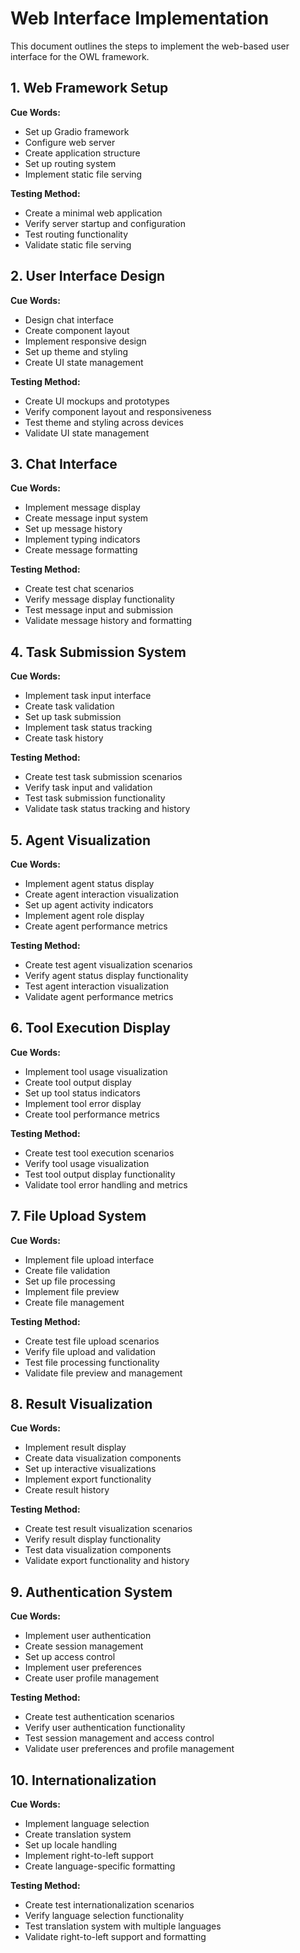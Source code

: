 # Web Interface Implementation

This document outlines the steps to implement the web-based user interface for the OWL framework.

## 1. Web Framework Setup

**Cue Words:**
- Set up Gradio framework
- Configure web server
- Create application structure
- Set up routing system
- Implement static file serving

**Testing Method:**
- Create a minimal web application
- Verify server startup and configuration
- Test routing functionality
- Validate static file serving

## 2. User Interface Design

**Cue Words:**
- Design chat interface
- Create component layout
- Implement responsive design
- Set up theme and styling
- Create UI state management

**Testing Method:**
- Create UI mockups and prototypes
- Verify component layout and responsiveness
- Test theme and styling across devices
- Validate UI state management

## 3. Chat Interface

**Cue Words:**
- Implement message display
- Create message input system
- Set up message history
- Implement typing indicators
- Create message formatting

**Testing Method:**
- Create test chat scenarios
- Verify message display functionality
- Test message input and submission
- Validate message history and formatting

## 4. Task Submission System

**Cue Words:**
- Implement task input interface
- Create task validation
- Set up task submission
- Implement task status tracking
- Create task history

**Testing Method:**
- Create test task submission scenarios
- Verify task input and validation
- Test task submission functionality
- Validate task status tracking and history

## 5. Agent Visualization

**Cue Words:**
- Implement agent status display
- Create agent interaction visualization
- Set up agent activity indicators
- Implement agent role display
- Create agent performance metrics

**Testing Method:**
- Create test agent visualization scenarios
- Verify agent status display functionality
- Test agent interaction visualization
- Validate agent performance metrics

## 6. Tool Execution Display

**Cue Words:**
- Implement tool usage visualization
- Create tool output display
- Set up tool status indicators
- Implement tool error display
- Create tool performance metrics

**Testing Method:**
- Create test tool execution scenarios
- Verify tool usage visualization
- Test tool output display functionality
- Validate tool error handling and metrics

## 7. File Upload System

**Cue Words:**
- Implement file upload interface
- Create file validation
- Set up file processing
- Implement file preview
- Create file management

**Testing Method:**
- Create test file upload scenarios
- Verify file upload and validation
- Test file processing functionality
- Validate file preview and management

## 8. Result Visualization

**Cue Words:**
- Implement result display
- Create data visualization components
- Set up interactive visualizations
- Implement export functionality
- Create result history

**Testing Method:**
- Create test result visualization scenarios
- Verify result display functionality
- Test data visualization components
- Validate export functionality and history

## 9. Authentication System

**Cue Words:**
- Implement user authentication
- Create session management
- Set up access control
- Implement user preferences
- Create user profile management

**Testing Method:**
- Create test authentication scenarios
- Verify user authentication functionality
- Test session management and access control
- Validate user preferences and profile management

## 10. Internationalization

**Cue Words:**
- Implement language selection
- Create translation system
- Set up locale handling
- Implement right-to-left support
- Create language-specific formatting

**Testing Method:**
- Create test internationalization scenarios
- Verify language selection functionality
- Test translation system with multiple languages
- Validate right-to-left support and formatting 